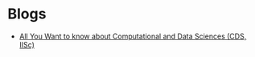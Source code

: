 # Blogs


* [All You Want to know about Computational and Data Sciences (CDS, IISc)](https://medium.com/@jainsomil18/all-you-want-to-know-about-computational-and-data-sciences-cds-iisc-b11d0019cb74)

